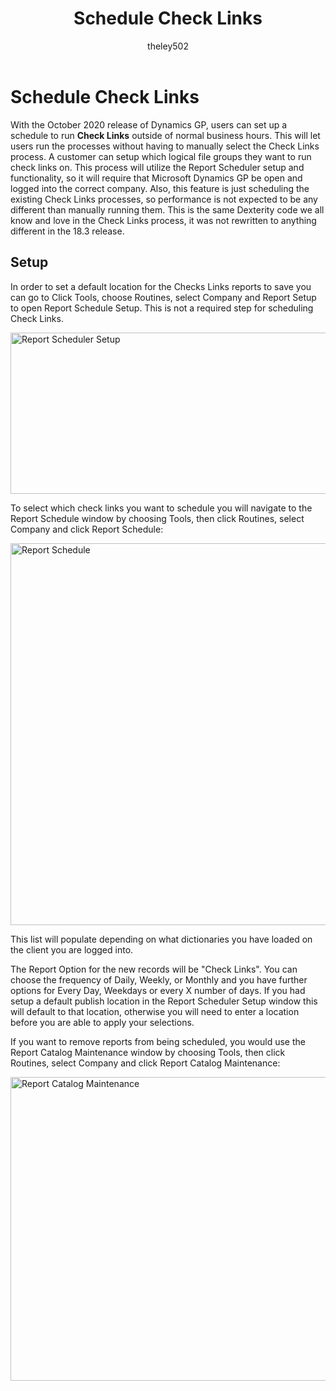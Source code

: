 ﻿---
title: Schedule Check Links 
description: New in October 2020 - Schedule Check Links
ms.date: 10/01/2020
ms.topic: article
ms.prod: dynamics-gp
author: theley502
ms.author: theley
manager: jswymer
---

# Schedule Check Links

With the October 2020 release of Dynamics GP, users can set up a schedule to run **Check Links** outside of normal business hours. This will let users run the processes without having to manually select the Check Links process. A customer can setup which logical file groups they want to run check links on. This process will utilize the Report Scheduler setup and functionality, so it will require that Microsoft Dynamics GP be open and logged into the correct company. Also, this feature is just scheduling the existing Check Links processes, so performance is not expected to be any different than manually running them. This is the same Dexterity code we all know and love in the Check Links process, it was not rewritten to anything different in the 18.3 release.

## Setup

In order to set a default location for the Checks Links reports to save you can go to Click Tools, choose Routines, select Company and Report Setup to open Report Schedule Setup. This is not a required step for scheduling Check Links.

<img src="media/image44.png" alt="Report Scheduler Setup" width="595" height="258" />

To select which check links you want to schedule you will navigate to the Report Schedule window by choosing Tools, then click Routines, select Company and click Report Schedule:

<img src="media/image45.png" alt="Report Schedule" width="624" height="611" />

This list will populate depending on what dictionaries you have loaded on the client you are logged into.

The Report Option for the new records will be "Check Links". You can choose the frequency of Daily, Weekly, or Monthly and you have further options for Every Day, Weekdays or every X number of days. If you had setup a default publish location in the Report Scheduler Setup window this will default to that location, otherwise you will need to enter a location before you are able to apply your selections.

If you want to remove reports from being scheduled, you would use the Report Catalog Maintenance window by choosing Tools, then click Routines, select Company and click Report Catalog Maintenance:

<img src="media/image46.png" alt="Report Catalog Maintenance" width="624" height="486" />
